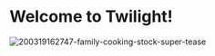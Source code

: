 # Welcome to Twilight!


![200319162747-family-cooking-stock-super-tease](https://user-images.githubusercontent.com/42980918/116697160-d93d7380-a990-11eb-9594-9ee266d356d8.jpg)
